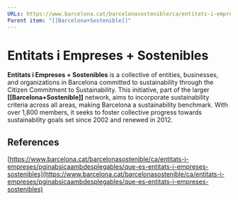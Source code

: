 ```yaml
---
URLs: https://www.barcelona.cat/barcelonasostenible/ca/entitats-i-empreses/pginabsicaambdesplegables/que-es-entitats-i-empreses-sostenibles
Parent item: "[[Barcelona+Sostenible]]"
---
```

# Entitats i Empreses + Sostenibles

**Entitats i Empreses + Sostenibles** is a collective of entities, businesses, and organizations in Barcelona committed to sustainability through the Citizen Commitment to Sustainability. This initiative, part of the larger **[[Barcelona+Sostenible]]** network, aims to incorporate sustainability criteria across all areas, making Barcelona a sustainability benchmark. With over 1,800 members, it seeks to foster collective progress towards sustainability goals set since 2002 and renewed in 2012.

## References

[https://www.barcelona.cat/barcelonasostenible/ca/entitats-i-empreses/pginabsicaambdesplegables/que-es-entitats-i-empreses-sostenibles](https://www.barcelona.cat/barcelonasostenible/ca/entitats-i-empreses/pginabsicaambdesplegables/que-es-entitats-i-empreses-sostenibles)